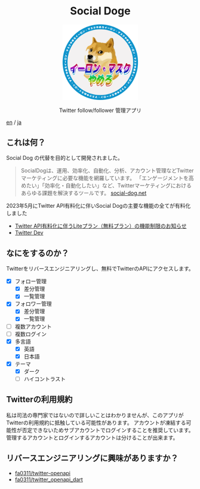 <div align="center">
    <h1>Social Doge</h1>
    <img width="40%" src="docs/icons/doge.png">
    <p>Twitter follow/follower 管理アプリ</p>
</div>

[en](./README.md) / [ja](./README-ja.md)

## これは何？

Social Dog の代替を目的として開発されました。

> SocialDogは、運用、効率化、自動化、分析、アカウント管理などTwitterマーケティングに必要な機能を網羅しています。
> 「エンゲージメントを高めたい」「効率化・自動化したい」など、Twitterマーケティングにおけるあらゆる課題を解決するツールです。
> [social-dog.net](https://social-dog.net/ja/)

2023年5月にTwitter API有料化に伴いSocial Dogの主要な機能の全てが有料化しました

- [Twitter API有料化に伴うLiteプラン（無料プラン）の機能制限のお知らせ](https://social-dog.net/ja/help/other/notice/lite_plan_features_reduction/)
- [Twitter Dev](https://twitter.com/TwitterDev/status/1623467615539859456)

## なにをするのか？

Twitterをリバースエンジニアリングし、無料でTwitterのAPIにアクセスします。

- [x] フォロー管理
  - [x] 差分管理
  - [x] 一覧管理
- [x] フォロワー管理
  - [x] 差分管理
  - [x] 一覧管理
- [ ] 複数アカウント
- [ ] 複数ログイン
- [x] 多言語
  - [x] 英語
  - [x] 日本語
- [x] テーマ
  - [x] ダーク
  - [ ] ハイコントラスト

## Twitterの利用規約

私は司法の専門家ではないので詳しいことはわかりませんが、このアプリがTwitterの利用規約に抵触している可能性があります。
アカウントが凍結する可能性が否定できないためサブアカウントでログインすることを推奨しています。
管理するアカウントとログインするアカウントは分けることが出来ます。

## リバースエンジニアリングに興味がありますか？

- [fa0311/twitter-openapi](https://github.com/fa0311/twitter_openapi_dart)
- [fa0311/twitter_openapi_dart](https://github.com/fa0311/twitter_openapi_dart)
